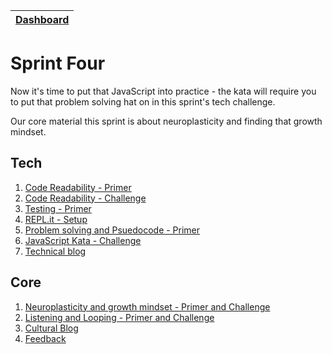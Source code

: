 [Dashboard](../README.md)|
---|

# Sprint Four

Now it's time to put that JavaScript into practice - the kata will require you to put that problem solving hat on in this sprint's tech challenge.

Our core material this sprint is about neuroplasticity and finding that growth mindset.

## Tech

1. [Code Readability - Primer](js-code-readability-primer.md)
2. [Code Readability - Challenge](js-code-readability.md)  
3. [Testing - Primer](js-testing.md)
4. [REPL.it - Setup](js-repl-intro.md)
5. [Problem solving and Psuedocode - Primer](js-pseudocode-problem-solving.md)   
6. [JavaScript Kata - Challenge](js-kata.md)
7. [Technical blog](blog-sprint4-technical.md)

## Core 

1. [Neuroplasticity and growth mindset - Primer and Challenge](core-neuro-growth-mindset.md)
2. [Listening and Looping - Primer and Challenge](../resources/listening-looping.md)
3. [Cultural Blog](core-blog-mindset.md)
4. [Feedback](../resources/feedback.md)
